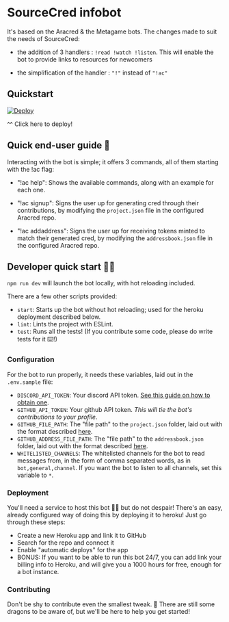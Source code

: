 # SourceCred infobot 


It's based on the Aracred & the Metagame bots. The changes made to suit the needs of SourceCred: 

- the addition of 3 handlers : `!read !watch !listen`. This will enable the bot to provide links to resources for newcomers

- the simplification of the handler : `"!"` instead of `"!ac"`








## Quickstart

<a href="https://heroku.com/deploy?template=https://github.com/aracred/bot">
<img src="https://www.herokucdn.com/deploy/button.svg" alt="Deploy">
</a>

^^ Click here to deploy!

## Quick end-user guide 🦅

Interacting with the bot is simple; it offers 3 commands, all of them starting with the !ac flag:

- "!ac help": Shows the available commands, along with an example for each one.

- "!ac signup": Signs the user up for generating cred through their contributions, by modifying the `project.json` file in the configured Aracred repo.

- "!ac addaddress": Signs the user up for receiving tokens minted to match their generated cred, by modifying the `addressbook.json` file in the configured Aracred repo.

## Developer quick start 👩‍💻

`npm run dev` will launch the bot locally, with hot reloading included.

There are a few other scripts provided:

- `start`: Starts up the bot without hot reloading; used for the heroku deployment described below.
- `lint`: Lints the project with ESLint.
- `test`: Runs all the tests! (If you contribute some code, please do write tests for it ⌨️!)

### Configuration

For the bot to run properly, it needs these variables, laid out in the `.env.sample` file:

- `DISCORD_API_TOKEN`: Your discord API token. [See this guide on how to obtain one](https://github.com/reactiflux/discord-irc/wiki/Creating-a-discord-bot-&-getting-a-token).
- `GITHUB_API_TOKEN`: Your github API token. _This will tie the bot's contributions to your profile_.
- `GITHUB_FILE_PATH`: The "file path" to the `project.json` folder, laid out with the format described [here](https://developer.github.com/v3/repos/contents/#create-or-update-a-file).
- `GITHUB_ADDRESS_FILE_PATH`: The "file path" to the `addressbook.json` folder, laid out with the format described [here](https://developer.github.com/v3/repos/contents/#create-or-update-a-file).
- `WHITELISTED_CHANNELS`: The whitelisted channels for the bot to read messages from, in the form of comma separated words, as in `bot,general,channel`. If you want the bot to listen to all channels, set this variable to `*`.

### Deployment

You'll need a service to host this bot 💆‍♀️ but do not despair! There's an easy, already configured way of doing this by deploying it to heroku! Just go through these steps:

- Create a new Heroku app and link it to GitHub
- Search for the repo and connect it
- Enable "automatic deploys" for the app
- BONUS: If you want to be able to run this bot 24/7, you can add link your billing info to Heroku, and will give you a 1000 hours for free, enough for a bot instance.

### Contributing

Don't be shy to contribute even the smallest tweak. 🐲 There are still some dragons to be aware of, but we'll be here to help you get started!
